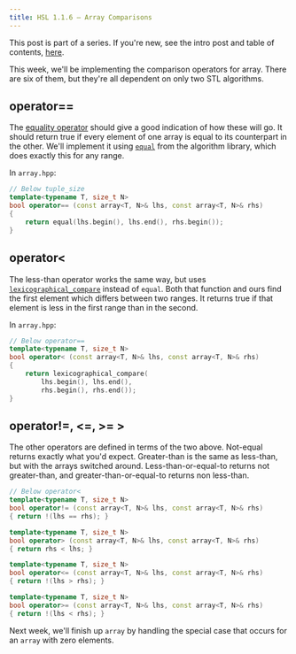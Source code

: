```yaml
---
title: HSL 1.1.6 – Array Comparisons
---
```


This post is part of a series. If you're new, see the intro post and table of contents, [here][IntroPost].

This week, we'll be implementing the comparison operators for array. There are six of them, but they're all dependent on only two STL algorithms.

## operator== ##
The [equality operator][StdArrayOperatorEquals] should give a good indication of how these will go. It should return true if every element of one array is equal to its counterpart in the other. We'll implement it using [`equal`][StdEqual] from the algorithm library, which does exactly this for any range.

In `array.hpp`:

```cpp
// Below tuple_size
template<typename T, size_t N>
bool operator== (const array<T, N>& lhs, const array<T, N>& rhs)
{
    return equal(lhs.begin(), lhs.end(), rhs.begin());
}
```

## operator< ##
The less-than operator works the same way, but uses [`lexicographical_compare`][StdLexicographicalCompare] instead of `equal`. Both that function and ours find the first element which differs between two ranges. It returns true if that element is less in the first range than in the second.

In `array.hpp`:

```cpp
// Below operator==
template<typename T, size_t N>
bool operator< (const array<T, N>& lhs, const array<T, N>& rhs)
{
    return lexicographical_compare(
        lhs.begin(), lhs.end(),
        rhs.begin(), rhs.end());
}
```

## operator!=, <=, >= > ##
The other operators are defined in terms of the two above. Not-equal returns exactly what you'd expect. Greater-than is the same as less-than, but with the arrays switched around. Less-than-or-equal-to returns not greater-than, and greater-than-or-equal-to returns non less-than.

```cpp
// Below operator<
template<typename T, size_t N>
bool operator!= (const array<T, N>& lhs, const array<T, N>& rhs)
{ return !(lhs == rhs); }

template<typename T, size_t N>
bool operator> (const array<T, N>& lhs, const array<T, N>& rhs)
{ return rhs < lhs; }

template<typename T, size_t N>
bool operator<= (const array<T, N>& lhs, const array<T, N>& rhs)
{ return !(lhs > rhs); }

template<typename T, size_t N>
bool operator>= (const array<T, N>& lhs, const array<T, N>& rhs)
{ return !(lhs < rhs); }
```

Next week, we'll finish up `array` by handling the special case that occurs for an `array` with zero elements.


[IntroPost]: /hsl/2018/11/16/introduction.html
[StdArrayOperatorEquals]: https://en.cppreference.com/w/cpp/container/array/operator_cmp
[StdEqual]: https://en.cppreference.com/w/cpp/algorithm/equal
[StdLexicographicalCompare]: https://en.cppreference.com/w/cpp/algorithm/lexicographical_compare
